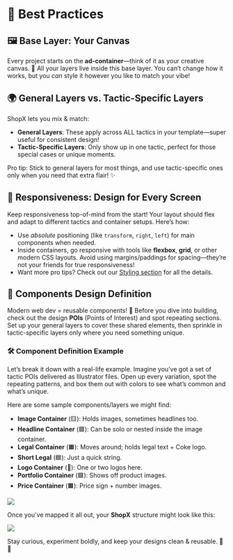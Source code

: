 # 🌟 Best Practices

## 🖼️ Base Layer: Your Canvas

Every project starts on the **ad-container**—think of it as your creative canvas. 🎨 All your layers live inside this base layer. You can’t change how it works, but you *can* style it however you like to match your vibe!

## 🌍 General Layers vs. Tactic-Specific Layers

ShopX lets you mix & match:
- **General Layers**: These apply across ALL tactics in your template—super useful for consistent design!
- **Tactic-Specific Layers**: Only show up in one tactic, perfect for those special cases or unique moments.

Pro tip: Stick to general layers for most things, and use tactic-specific ones only when you need that extra flair! ✨


## 📱 Responsiveness: Design for Every Screen

Keep responsiveness top-of-mind from the start! Your layout should flex and adapt to different tactics and container setups. Here’s how:

- Use *absolute* positioning (like `transform`, `right`, `left`) for main components when needed.
- Inside containers, go responsive with tools like **flexbox**, **grid**, or other modern CSS layouts. Avoid using margins/paddings for spacing—they’re not your friends for true responsiveness!
- Want more pro tips? Check out our [Styling section](#) for all the details.


## 🧩 Components Design Definition

Modern web dev = reusable components! 🔁 Before you dive into building, check out the design **POIs** (Points of Interest) and spot repeating sections. Set up your general layers to cover these shared elements, then sprinkle in tactic-specific layers only where you need something unique.

### 🛠️ Component Definition Example

Let’s break it down with a real-life example. Imagine you’ve got a set of tactic POIs delivered as Illustrator files. Open up every variation, spot the repeating patterns, and box them out with colors to see what’s common and what’s unique.

Here are some sample components/layers we might find:
- **Image Container** (🟨): Holds images, sometimes headlines too.
- **Headline Container** (🟪): Can be solo or nested inside the image container.
- **Legal Container** (🟧): Moves around; holds legal text + Coke logo.
- **Short Legal** (🟦): Just a quick string.
- **Logo Container** (:purse:): One or two logos here.
- **Portfolio Container** (🟩): Shows off product images.
- **Price Container** (🟫): Price sign + number images.

![](https://res.cloudinary.com/coke/image/upload/v1752260895/GCM/shopx-docs/layers/best-practices/best-practices-02.png)

Once you’ve mapped it all out, your **ShopX** structure might look like this:

![](https://res.cloudinary.com/coke/image/upload/v1752261093/GCM/shopx-docs/layers/best-practices/best-practices-01.gif)


Stay curious, experiment boldly, and keep your designs clean & reusable. 🚀🔥
